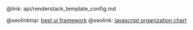 @link: api/renderstack_template_config.md

@seolinktop: [best ui framework](https://webix.com)
@seolink: [javascript organization chart](https://webix.com/widget/organogram/)